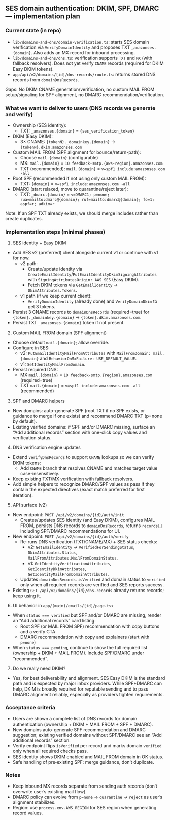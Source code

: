 ## SES domain authentication: DKIM, SPF, DMARC — implementation plan

### Current state (in repo)
- `lib/domains-and-dns/domain-verification.ts`: starts SES domain verification via `VerifyDomainIdentity` and proposes TXT `_amazonses.{domain}`. Also adds an MX record for inbound processing.
- `lib/domains-and-dns/dns.ts`: verification supports `TXT` and `MX` (with fallback resolvers). Does not yet verify `CNAME` records (required for DKIM Easy DKIM tokens).
- `app/api/v2/domains/[id]/dns-records/route.ts`: returns stored DNS records from `domainDnsRecords`.

Gaps: No DKIM CNAME generation/verification, no custom MAIL FROM setup/signaling for SPF alignment, no DMARC recommendation/verification.

### What we want to deliver to users (DNS records we generate and verify)
- Ownership (SES identity):
  - TXT: `_amazonses.{domain}` = `{ses_verification_token}`
- DKIM (Easy DKIM):
  - 3× CNAME: `{tokenN}._domainkey.{domain}` → `{tokenN}.dkim.amazonses.com`
- Custom MAIL FROM (SPF alignment for bounce/return-path):
  - Choose `mail.{domain}` (configurable)
  - MX: `mail.{domain}` = `10 feedback-smtp.{aws-region}.amazonses.com`
  - TXT (recommended): `mail.{domain}` = `v=spf1 include:amazonses.com -all`
- Root SPF (recommended if not using only custom MAIL FROM):
  - TXT: `{domain}` = `v=spf1 include:amazonses.com ~all`
- DMARC (start relaxed, move to quarantine/reject later):
  - TXT: `_dmarc.{domain}` = `v=DMARC1; p=none; rua=mailto:dmarc@{domain}; ruf=mailto:dmarc@{domain}; fo=1; aspf=r; adkim=r`

Note: If an SPF TXT already exists, we should merge includes rather than create duplicates.

### Implementation steps (minimal phases)

1) SES identity + Easy DKIM
- Add SES v2 (preferred) client alongside current v1 or continue with v1 for now.
  - v2 path:
    - Create/update identity via `CreateEmailIdentity`/`PutEmailIdentityDkimSigningAttributes` with `SigningAttributesOrigin: AWS_SES` (Easy DKIM).
    - Fetch DKIM tokens via `GetEmailIdentity` → `DkimAttributes.Tokens`.
  - v1 path (if we keep current client):
    - `VerifyDomainIdentity` (already done) and `VerifyDomainDkim` to get 3 tokens.
- Persist 3 CNAME records to `domainDnsRecords` (required=true) for `{token}._domainkey.{domain}` → `{token}.dkim.amazonses.com`.
- Persist TXT `_amazonses.{domain}` token if not present.

2) Custom MAIL FROM domain (SPF alignment)
- Choose default `mail.{domain}`; allow override.
- Configure in SES:
  - v2: `PutEmailIdentityMailFromAttributes` with `MailFromDomain: mail.{domain}` and `BehaviorOnMxFailure: USE_DEFAULT_VALUE`.
  - v1: `SetIdentityMailFromDomain`.
- Persist required DNS:
  - MX `mail.{domain}` = `10 feedback-smtp.{region}.amazonses.com` (required=true)
  - TXT `mail.{domain}` = `v=spf1 include:amazonses.com -all` (recommended)

3) SPF and DMARC helpers
- New domains: auto-generate SPF (root TXT if no SPF exists, or guidance to merge if one exists) and recommend DMARC TXT (p=none by default).
- Existing verified domains: if SPF and/or DMARC missing, surface an “Add additional records” section with one-click copy values and verification status.

4) DNS verification engine updates
- Extend `verifyDnsRecords` to support `CNAME` lookups so we can verify DKIM tokens:
  - Add `CNAME` branch that resolves CNAME and matches target value case-insensitively.
- Keep existing TXT/MX verification with fallback resolvers.
- Add simple helpers to recognize DMARC/SPF values as pass if they contain the expected directives (exact match preferred for first iteration).

5) API surface (v2)
- New endpoint: `POST /api/v2/domains/{id}/auth/init`
  - Creates/updates SES identity (and Easy DKIM), configures MAIL FROM, persists DNS records to `domainDnsRecords`, returns `records[]` including SPF/DMARC recommendations for UI.
- New endpoint: `POST /api/v2/domains/{id}/auth/verify`
  - Re-runs DNS verification (TXT/CNAME/MX) + SES status checks:
    - v2: `GetEmailIdentity` → `VerifiedForSendingStatus`, `DkimAttributes.Status`, `MailFromAttributes.MailFromDomainStatus`.
    - v1: `GetIdentityVerificationAttributes`, `GetIdentityDkimAttributes`, `GetIdentityMailFromDomainAttributes`.
  - Updates `domainDnsRecords.isVerified` and domain status to `verified` only when all required records are verified and SES reports success.
- Existing `GET /api/v2/domains/{id}/dns-records` already returns records; keep using it.

6) UI behavior in `app/(main)/emails/[id]/page.tsx`
- When `status === verified` but SPF and/or DMARC are missing, render an “Add additional records” card listing:
  - Root SPF (or MAIL FROM SPF) recommendation with copy buttons and a verify CTA
  - DMARC recommendation with copy and explainers (start with `p=none`)
- When `status === pending`, continue to show the full required list (ownership + DKIM + MAIL FROM). Include SPF/DMARC under “recommended”.

7) Do we really need DKIM?
- Yes, for best deliverability and alignment. SES Easy DKIM is the standard path and is expected by major inbox providers. While SPF+DMARC can help, DKIM is broadly required for reputable sending and to pass DMARC alignment reliably, especially as providers tighten requirements.

### Acceptance criteria
- Users are shown a complete list of DNS records for domain authentication (ownership + DKIM + MAIL FROM + SPF + DMARC).
- New domains auto-generate SPF recommendation and DMARC suggestion; existing verified domains without SPF/DMARC see an “Add additional records” section.
- Verify endpoint flips `isVerified` per record and marks domain `verified` only when all required checks pass.
- SES identity shows DKIM enabled and MAIL FROM domain in OK status.
- Safe handling of pre‑existing SPF: merge guidance, don’t duplicate.

### Notes
- Keep inbound MX records separate from sending auth records (don’t overwrite user’s existing mail flow).
- DMARC policy can evolve from `p=none` → `quarantine` → `reject` as user’s alignment stabilizes.
- Region: use `process.env.AWS_REGION` for SES region when generating record values.
